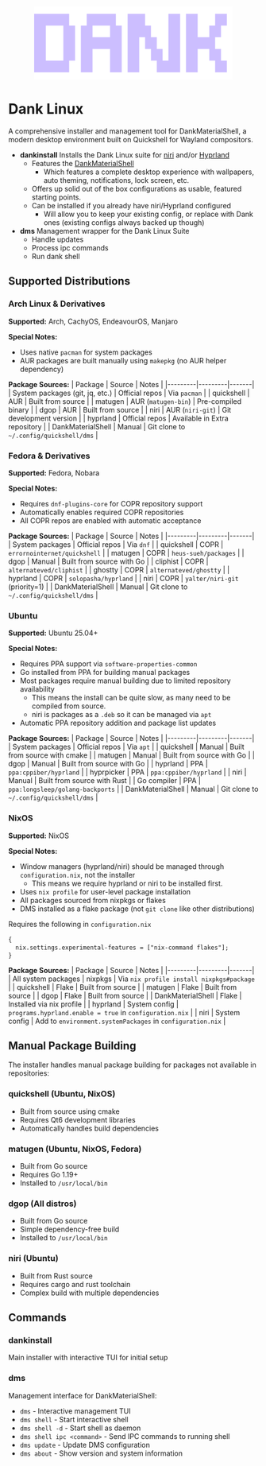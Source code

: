<div align="center">

<img src="assets/dank.svg" alt="DANK" width="400">

</div>

# Dank Linux

A comprehensive installer and management tool for DankMaterialShell, a modern desktop environment built on Quickshell for Wayland compositors.

- **dankinstall** Installs the Dank Linux suite for [niri](https://github.com/YaLTeR/niri) and/or [Hyprland](https://hypr.land)
  - Features the [DankMaterialShell](https://github.com/AvengeMedia/DankMaterialShell)
    - Which features a complete desktop experience with wallpapers, auto theming, notifications, lock screen, etc.
  - Offers up solid out of the box configurations as usable, featured starting points.
  - Can be installed if you already have niri/Hyprland configured
    - Will allow you to keep your existing config, or replace with Dank ones (existing configs always backed up though)
- **dms** Management wrapper for the Dank Linux Suite
  - Handle updates
  - Process ipc commands
  - Run dank shell

## Supported Distributions

### Arch Linux & Derivatives

**Supported:** Arch, CachyOS, EndeavourOS, Manjaro

**Special Notes:**
- Uses native `pacman` for system packages
- AUR packages are built manually using `makepkg` (no AUR helper dependency)

**Package Sources:**
| Package | Source | Notes |
|---------|---------|-------|
| System packages (git, jq, etc.) | Official repos | Via `pacman` |
| quickshell | AUR | Built from source |
| matugen | AUR (`matugen-bin`) | Pre-compiled binary |
| dgop | AUR | Built from source |
| niri | AUR (`niri-git`) | Git development version |
| hyprland | Official repos | Available in Extra repository |
| DankMaterialShell | Manual | Git clone to `~/.config/quickshell/dms` |

### Fedora & Derivatives

**Supported:** Fedora, Nobara

**Special Notes:**
- Requires `dnf-plugins-core` for COPR repository support
- Automatically enables required COPR repositories
- All COPR repos are enabled with automatic acceptance

**Package Sources:**
| Package | Source | Notes |
|---------|---------|-------|
| System packages | Official repos | Via `dnf` |
| quickshell | COPR | `errornointernet/quickshell` |
| matugen | COPR | `heus-sueh/packages` |
| dgop | Manual | Built from source with Go |
| cliphist | COPR | `alternateved/cliphist` |
| ghostty | COPR | `alternateved/ghostty` |
| hyprland | COPR | `solopasha/hyprland` |
| niri | COPR | `yalter/niri-git` (priority=1) |
| DankMaterialShell | Manual | Git clone to `~/.config/quickshell/dms` |

### Ubuntu

**Supported:** Ubuntu 25.04+

**Special Notes:**
- Requires PPA support via `software-properties-common`
- Go installed from PPA for building manual packages
- Most packages require manual building due to limited repository availability
  - This means the install can be quite slow, as many need to be compiled from source.
  - niri is packages as a `.deb` so it can be managed via `apt`
- Automatic PPA repository addition and package list updates

**Package Sources:**
| Package | Source | Notes |
|---------|---------|-------|
| System packages | Official repos | Via `apt` |
| quickshell | Manual | Built from source with cmake |
| matugen | Manual | Built from source with Go |
| dgop | Manual | Built from source with Go |
| hyprland | PPA | `ppa:cppiber/hyprland` |
| hyprpicker | PPA | `ppa:cppiber/hyprland` |
| niri | Manual | Built from source with Rust |
| Go compiler | PPA | `ppa:longsleep/golang-backports` |
| DankMaterialShell | Manual | Git clone to `~/.config/quickshell/dms` |

### NixOS

**Supported:** NixOS

**Special Notes:**
- Window managers (hyprland/niri) should be managed through `configuration.nix`, not the installer
  - This means we require hyprland or niri to be installed first.
- Uses `nix profile` for user-level package installation
- All packages sourced from nixpkgs or flakes
- DMS installed as a flake package (not `git clone` like other distributions)

Requires the following in `configuration.nix`
```
{
  nix.settings.experimental-features = ["nix-command flakes"];
}
```

**Package Sources:**
| Package | Source | Notes |
|---------|---------|-------|
| All system packages | nixpkgs | Via `nix profile install nixpkgs#package` |
| quickshell | Flake | Built from source |
| matugen | Flake | Built from source |
| dgop | Flake | Built from source |
| DankMaterialShell | Flake | Installed via nix profile |
| hyprland | System config | `programs.hyprland.enable = true` in `configuration.nix` |
| niri | System config | Add to `environment.systemPackages` in `configuration.nix` |

## Manual Package Building

The installer handles manual package building for packages not available in repositories:

### quickshell (Ubuntu, NixOS)
- Built from source using cmake
- Requires Qt6 development libraries
- Automatically handles build dependencies

### matugen (Ubuntu, NixOS, Fedora)
- Built from Go source
- Requires Go 1.19+
- Installed to `/usr/local/bin`

### dgop (All distros)
- Built from Go source
- Simple dependency-free build
- Installed to `/usr/local/bin`

### niri (Ubuntu)
- Built from Rust source
- Requires cargo and rust toolchain
- Complex build with multiple dependencies

## Commands

### dankinstall
Main installer with interactive TUI for initial setup

### dms
Management interface for DankMaterialShell:
- `dms` - Interactive management TUI
- `dms shell` - Start interactive shell
- `dms shell -d` - Start shell as daemon
- `dms shell ipc <command>` - Send IPC commands to running shell
- `dms update` - Update DMS configuration
- `dms about` - Show version and system information